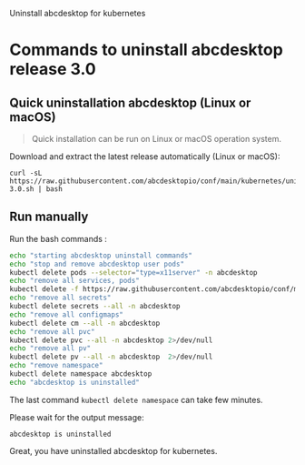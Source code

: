 Uninstall abcdesktop for kubernetes

# Commands to uninstall abcdesktop release 3.0 



## Quick uninstallation abcdesktop (Linux or macOS)

> Quick installation can be run on Linux or macOS operation system. 


Download and extract the latest release automatically (Linux or macOS):

```
curl -sL https://raw.githubusercontent.com/abcdesktopio/conf/main/kubernetes/uninstall-3.0.sh | bash
```

## Run manually  

Run the bash commands : 

```bash
echo "starting abcdesktop uninstall commands"
echo "stop and remove abcdesktop user pods"
kubectl delete pods --selector="type=x11server" -n abcdesktop
echo "remove all services, pods"
kubectl delete -f https://raw.githubusercontent.com/abcdesktopio/conf/main/kubernetes/abcdesktop-3.0.yaml 
echo "remove all secrets"
kubectl delete secrets --all -n abcdesktop
echo "remove all configmaps"
kubectl delete cm --all -n abcdesktop
echo "remove all pvc"
kubectl delete pvc --all -n abcdesktop 2>/dev/null
echo "remove all pv"
kubectl delete pv --all -n abcdesktop  2>/dev/null
echo "remove namespace"
kubectl delete namespace abcdesktop
echo "abcdesktop is uninstalled"
```

The last command `kubectl delete namespace` can take few minutes.

Please wait for the output message: 

```
abcdesktop is uninstalled
```

Great, you have uninstalled abcdesktop for kubernetes.

